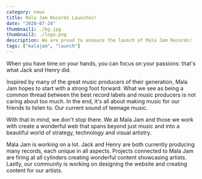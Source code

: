 ```yaml
---
category: news
title: Mala Jam Records Launches!
date: "2020-07-24"
thumbnail1: ./bg.jpg
thumbnail2: ./logo.png
description: We are proud to annouce the launch of Mala Jam Records!
tags: ["malajam", "launch"]
---
```


When you have time on your hands, you can focus on your passions: that's what Jack and Henry did.

Inspired by many of the great music producers of their generation, Mala Jam hopes to start with a strong foot forward. What we see as being a common thread between the best record labels and music producers is not caring about too much. In the end, it's all about making music for our friends to listen to. Our current sound of teenage music.

With that in mind, we don't stop there. We at Mala Jam and those we work with create a wonderful web that spans beyond just music and into a beautiful world of strategy, technology and visual artistry.

Mala Jam is working on a lot. Jack and Henry are both currently producing many records, each unique in all aspects. Projects connected to Mala Jam are firing at all cylinders creating wonderful content showcasing artists. Lastly, our community is working on designing the website and creating content for our artists.
